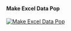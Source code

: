 ﻿#### Make Excel Data Pop

[![Make Excel Data Pop](https://i4.ytimg.com/vi/gQaYI5hxqM4/hqdefault.jpg "Make Excel Data Pop")](https://www.youtube.com/watch?v=gQaYI5hxqM4)



